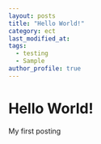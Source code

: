 ```yaml
---
layout: posts
title: "Hello World!"
category: ect
last_modified_at:
tags:
  - testing
  - Sample
author_profile: true
---
```


# Hello World!
My first posting
